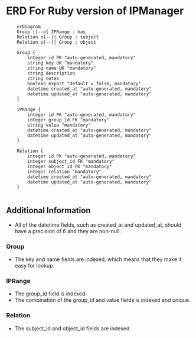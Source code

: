 # ERD For Ruby version of IPManager

```mermaid
    erDiagram
    Group ||--o{ IPRange : has
    Relation o{--|| Group : subject
    Relation o{--|| Group : object

    Group {
        integer id PK "auto-generated, mandatory"
        string key UK "mandatory"
        string name UK "mandatory"
        string description
        string notes
        boolean export "default = false, mandatory" 
        datetime created_at "auto-generated, mandatory"
        datetime updated_at "auto-generated, mandatory"
    }

    IPRange {
        integer id PK "auto-generated, mandatory"
        integer group_id FK "mandatory"
        string value "mandatory"
        datetime created_at "auto-generated, mandatory"
        datetime updated_at "auto-generated, mandatory"
    }

    Relation {
        integer id PK "auto-generated, mandatory"
        integer subject_id FK "mandatory"
        integer object_id FK "mandatory"
        integer relation "mandatory"
        datetime created_at "auto-generated, mandatory"
        datetime updated_at "auto-generated, mandatory"
    }
    
```
## Additional Information

* All of the datetime fields, such as created_at and updated_at, should have a
    precision of 6 and they are non-null.

### Group

* The key and name fields are indexed, which means that they make it easy for lookup.

### IPRange

* The group_id field is indexed.
* The combination of the group_id and value fields is indexed and unique.

### Relation

* The subject_id and object_id fields are indexed.
